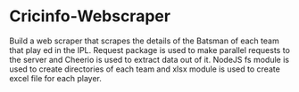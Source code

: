 # Cricinfo-Webscraper
Build a web scraper that scrapes the details of the Batsman of each team that play   ed in the IPL.
Request package is used to make parallel requests to the server and Cheerio is used to extract data out of it.
NodeJS fs module is used to create directories of each team and xlsx module is used to create excel file for each player.

